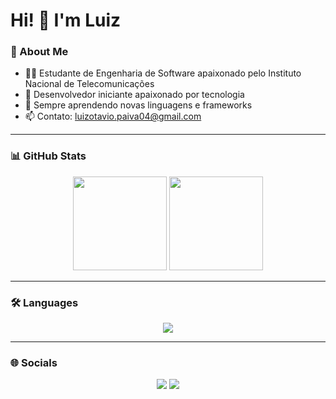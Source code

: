 # Hi! 👋 I'm Luiz

### 🚀 About Me
- 👨‍💻 Estudante de Engenharia de Software apaixonado pelo Instituto Nacional de Telecomunicações
- 🤖 Desenvolvedor iniciante apaixonado por tecnologia 
- 🌱 Sempre aprendendo novas linguagens e frameworks 
- 📫 Contato: [luizotavio.paiva04@gmail.com](mailto:luizotavio.paiva04@gmail.com)

---

### 📊 GitHub Stats
<div align="center">
  <img src="https://github-readme-stats.vercel.app/api?username=luizOtpaiva&show_icons=true&theme=radical" height="150"/>
  <img src="https://github-readme-stats.vercel.app/api/top-langs/?username=luizOtpaiva&layout=compact&theme=radical" height="150"/>
</div>

---

### 🛠️ Languages
<p align="center">
  <img src="https://skillicons.dev/icons?i=python,java,c++,mysql,git,github" />
</p>

---

### 🌐 Socials
<p align="center">
  <a href="https://www.linkedin.com/in/luiz-ot%C3%A1vio-ribeiro-de-paiva/"><img src="https://img.shields.io/badge/LinkedIn-0A66C2?style=for-the-badge&logo=linkedin&logoColor=white"/></a>
   <a href="https://www.instagram.com/luizotavio1___/"><img src="https://img.shields.io/badge/Instagram-E4405F?style=for-the-badge&logo=instagram&logoColor=white"/></a>
</p>
